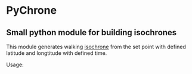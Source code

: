 # PyChrone
## Small python module for building isochrones



This module generates walking [isochrone](https://en.wiktionary.org/wiki/isochrone) from the set point with defined latitude and longtitude with defined time.

Usage:

